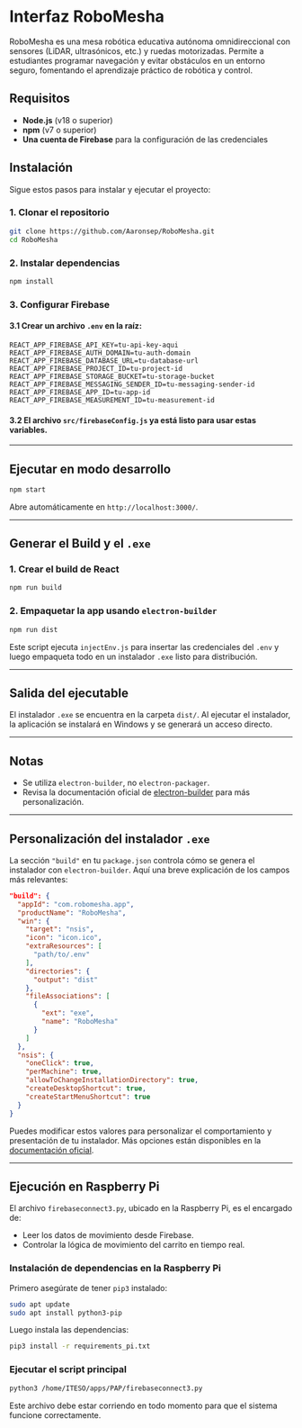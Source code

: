 
# Interfaz RoboMesha

RoboMesha es una mesa robótica educativa autónoma omnidireccional con sensores (LiDAR, ultrasónicos, etc.) y ruedas motorizadas. Permite a estudiantes programar navegación y evitar obstáculos en un entorno seguro, fomentando el aprendizaje práctico de robótica y control.

## Requisitos

- **Node.js** (v18 o superior)
- **npm** (v7 o superior)
- **Una cuenta de Firebase** para la configuración de las credenciales

## Instalación

Sigue estos pasos para instalar y ejecutar el proyecto:

### 1. Clonar el repositorio

```bash
git clone https://github.com/Aaronsep/RoboMesha.git
cd RoboMesha
```

### 2. Instalar dependencias

```bash
npm install
```

### 3. Configurar Firebase

#### 3.1 Crear un archivo `.env` en la raíz:

```env
REACT_APP_FIREBASE_API_KEY=tu-api-key-aqui
REACT_APP_FIREBASE_AUTH_DOMAIN=tu-auth-domain
REACT_APP_FIREBASE_DATABASE_URL=tu-database-url
REACT_APP_FIREBASE_PROJECT_ID=tu-project-id
REACT_APP_FIREBASE_STORAGE_BUCKET=tu-storage-bucket
REACT_APP_FIREBASE_MESSAGING_SENDER_ID=tu-messaging-sender-id
REACT_APP_FIREBASE_APP_ID=tu-app-id
REACT_APP_FIREBASE_MEASUREMENT_ID=tu-measurement-id
```

#### 3.2 El archivo `src/firebaseConfig.js` ya está listo para usar estas variables.

---

## Ejecutar en modo desarrollo

```bash
npm start
```

Abre automáticamente en `http://localhost:3000/`.

---

## Generar el Build y el `.exe`

### 1. Crear el build de React

```bash
npm run build
```

### 2. Empaquetar la app usando `electron-builder`

```bash
npm run dist
```

Este script ejecuta `injectEnv.js` para insertar las credenciales del `.env` y luego empaqueta todo en un instalador `.exe` listo para distribución.

---

## Salida del ejecutable

El instalador `.exe` se encuentra en la carpeta `dist/`. Al ejecutar el instalador, la aplicación se instalará en Windows y se generará un acceso directo.

---

## Notas

- Se utiliza `electron-builder`, no `electron-packager`.
- Revisa la documentación oficial de [electron-builder](https://www.electron.build/) para más personalización.

---

## Personalización del instalador `.exe`

La sección `"build"` en tu `package.json` controla cómo se genera el instalador con `electron-builder`. Aquí una breve explicación de los campos más relevantes:

```json
"build": {
  "appId": "com.robomesha.app",
  "productName": "RoboMesha",
  "win": {
    "target": "nsis",
    "icon": "icon.ico",
    "extraResources": [
      "path/to/.env"
    ],
    "directories": {
      "output": "dist"
    },
    "fileAssociations": [
      {
        "ext": "exe",
        "name": "RoboMesha"
      }
    ]
  },
  "nsis": {
    "oneClick": true,
    "perMachine": true,
    "allowToChangeInstallationDirectory": true,
    "createDesktopShortcut": true,
    "createStartMenuShortcut": true
  }
}
```

Puedes modificar estos valores para personalizar el comportamiento y presentación de tu instalador. Más opciones están disponibles en la [documentación oficial](https://www.electron.build/configuration/configuration).

---

## Ejecución en Raspberry Pi

El archivo `firebaseconnect3.py`, ubicado en la Raspberry Pi, es el encargado de:

- Leer los datos de movimiento desde Firebase.  
- Controlar la lógica de movimiento del carrito en tiempo real.

### Instalación de dependencias en la Raspberry Pi

Primero asegúrate de tener `pip3` instalado:

```bash
sudo apt update
sudo apt install python3-pip
```

Luego instala las dependencias:

```bash
pip3 install -r requirements_pi.txt
```

### Ejecutar el script principal

```bash
python3 /home/ITESO/apps/PAP/firebaseconnect3.py
```

Este archivo debe estar corriendo en todo momento para que el sistema funcione correctamente.
